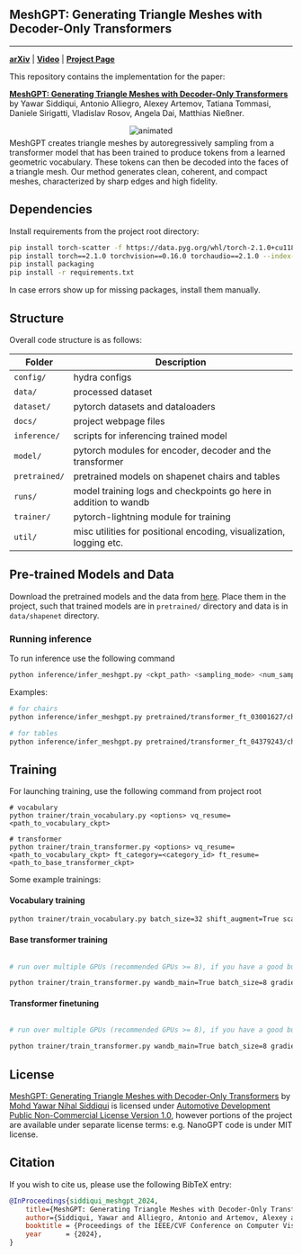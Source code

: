 ## MeshGPT: Generating Triangle Meshes with Decoder-Only Transformers

<hr/>

[**arXiv**](http://arxiv.org/abs/2311.15475) | [**Video**](https://www.youtube.com/watch?v=UV90O1_69_o) | [**Project Page**](https://nihalsid.github.io/mesh-gpt/) <br/>


This repository contains the implementation for the paper:

[**MeshGPT: Generating Triangle Meshes with Decoder-Only Transformers**](http://arxiv.org/abs/2311.15475) by Yawar Siddiqui, Antonio Alliegro, Alexey Artemov, Tatiana Tommasi, Daniele Sirigatti, Vladislav Rosov, Angela Dai, Matthias Nießner.

<div>
<div style="text-align: center">
  <img src="https://private-user-images.githubusercontent.com/932110/313438174-05cc7c73-53c7-4d8c-9514-bd2f8a7d7ed0.gif?jwt=eyJhbGciOiJIUzI1NiIsInR5cCI6IkpXVCJ9.eyJpc3MiOiJnaXRodWIuY29tIiwiYXVkIjoicmF3LmdpdGh1YnVzZXJjb250ZW50LmNvbSIsImtleSI6ImtleTUiLCJleHAiOjE3MTA2MzcxMjIsIm5iZiI6MTcxMDYzNjgyMiwicGF0aCI6Ii85MzIxMTAvMzEzNDM4MTc0LTA1Y2M3YzczLTUzYzctNGQ4Yy05NTE0LWJkMmY4YTdkN2VkMC5naWY_WC1BbXotQWxnb3JpdGhtPUFXUzQtSE1BQy1TSEEyNTYmWC1BbXotQ3JlZGVudGlhbD1BS0lBVkNPRFlMU0E1M1BRSzRaQSUyRjIwMjQwMzE3JTJGdXMtZWFzdC0xJTJGczMlMkZhd3M0X3JlcXVlc3QmWC1BbXotRGF0ZT0yMDI0MDMxN1QwMDUzNDJaJlgtQW16LUV4cGlyZXM9MzAwJlgtQW16LVNpZ25hdHVyZT04YjZiYTgyMTU5NzM3MTk4YTYyNTc1Njk2Y2UxZWJjZTRjODkzYzViNDFlMmExYjkzMDBhOTU4YWJmZDJlZTJkJlgtQW16LVNpZ25lZEhlYWRlcnM9aG9zdCZhY3Rvcl9pZD0wJmtleV9pZD0wJnJlcG9faWQ9MCJ9.2uVUaTidnV3_b1V_WfTbsdwZXGzUr3otFp3wqR6tSvI" alt="animated" />
</div>
<div style="margin-top: 5px;">
MeshGPT creates triangle meshes by autoregressively sampling from a transformer model that has been trained to produce tokens from a learned geometric vocabulary. These tokens can then be decoded into the faces of a triangle mesh. Our method generates clean, coherent, and compact meshes, characterized by sharp edges and high fidelity.
</div>
</div>

## Dependencies

Install requirements from the project root directory:

```bash
pip install torch-scatter -f https://data.pyg.org/whl/torch-2.1.0+cu118.html
pip install torch==2.1.0 torchvision==0.16.0 torchaudio==2.1.0 --index-url https://download.pytorch.org/whl/cu118
pip install packaging
pip install -r requirements.txt
```
In case errors show up for missing packages, install them manually.

## Structure

Overall code structure is as follows:

| Folder                 | Description                                                                                  |
|------------------------|----------------------------------------------------------------------------------------------|
| `config/`              | hydra  configs                                                                        |
| `data/`                | processed dataset
| `dataset/`             | pytorch datasets and dataloaders                                                           |
| `docs/`                | project webpage files                                                                        |
| `inference/`           | scripts for inferencing trained model                                           |
| `model/`               | pytorch modules for encoder, decoder and the transformer              |
| `pretrained/` | pretrained models on shapenet chairs and tables |
| `runs/`                | model training logs and checkpoints go here in addition to wandb                            |
| `trainer/`             | pytorch-lightning module for training                                                        | 
| `util/`                | misc utilities for positional encoding, visualization, logging etc.                      |

## Pre-trained Models and Data

Download the pretrained models and the data from [here](https://drive.google.com/drive/folders/1Gzuxn6c1pguvRWrsedmCa9xKtest8aC2?usp=drive_link). Place them in the project, such that trained models are in `pretrained/` directory and data is in `data/shapenet` directory. 

### Running inference

To run inference use the following command

```bash
python inference/infer_meshgpt.py <ckpt_path> <sampling_mode> <num_samples>
```

Examples:

```bash
# for chairs
python inference/infer_meshgpt.py pretrained/transformer_ft_03001627/checkpoints/2287-0.ckpt beam 25

# for tables
python inference/infer_meshgpt.py pretrained/transformer_ft_04379243/checkpoints/1607-0.ckpt beam 25
```

## Training

For launching training, use the following command from project root

```
# vocabulary
python trainer/train_vocabulary.py <options> vq_resume=<path_to_vocabulary_ckpt>

# transformer
python trainer/train_transformer.py <options> vq_resume=<path_to_vocabulary_ckpt> ft_category=<category_id> ft_resume=<path_to_base_transformer_ckpt>
```

Some example trainings:

#### Vocabulary training
```bash
python trainer/train_vocabulary.py batch_size=32 shift_augment=True scale_augment=True wandb_main=True experiment=vq128 val_check_percent=1.0 val_check_interval=5 overfit=False max_epoch=2000 only_chairs=False use_smoothed_loss=True graph_conv=sage use_point_feats=False num_workers=24 n_embed=16384 num_tokens=131 embed_levels=2 num_val_samples=16 use_multimodal_loss=True weight_decay=0.1 embed_dim=192 code_decay=0.99 embed_share=True distribute_features=True
```
#### Base transformer training
```bash 

# run over multiple GPUs (recommended GPUs >= 8), if you have a good budget, can use higher gradient_accumulation_steps

python trainer/train_transformer.py wandb_main=True batch_size=8 gradient_accumulation_steps=8 max_val_tokens=5000 max_epoch=2000 sanity_steps=0 val_check_interval=1 val_check_percent=1 block_size=4608 model.n_layer=24 model.n_head=16 model.n_embd=768 model.dropout=0 scale_augment=True shift_augment=True num_workers=24 experiment=bl4608-GPT2_m24-16-768-0_b8x8x8_lr1e-4 use_smoothed_loss=True num_tokens=131 vq_resume=<path_to_vocabulary_ckpt> padding=0
```
#### Transformer finetuning
```bash

# run over multiple GPUs (recommended GPUs >= 8), if you have a good budget, can use higher gradient_accumulation_steps

python trainer/train_transformer.py wandb_main=True batch_size=8 gradient_accumulation_steps=8 max_val_tokens=5000 max_epoch=2400 sanity_steps=0 val_check_interval=8 val_check_percent=1 block_size=4608 model.n_layer=24 model.n_head=16 model.n_embd=768 model.dropout=0 scale_augment=True shift_augment=True num_workers=24 experiment=bl4608-GPT2_m24-16-768-0_b8x8x8_FT04379243 use_smoothed_loss=True num_tokens=131 vq_resume=<path_to_vocabulary_ckpt> padding=0 num_val_samples=4 ft_category=04379243 ft_resume=<path_to_base_transformer_ckpt> warmup_steps=100

```

## License
<a property="dct:title" rel="cc:attributionURL" href="https://nihalsid.github.io/mesh-gpt/">MeshGPT: Generating Triangle Meshes with Decoder-Only Transformers</a> by <a rel="cc:attributionURL dct:creator" property="cc:attributionName" href="https://nihalsid.github.io/">Mohd Yawar Nihal Siddiqui</a> is licensed under [Automotive Development Public Non-Commercial License Version 1.0](LICENSE), however portions of the project are available under separate license terms: e.g. NanoGPT code is under MIT license.

## Citation

If you wish to cite us, please use the following BibTeX entry:

```BibTeX
@InProceedings{siddiqui_meshgpt_2024,
    title={MeshGPT: Generating Triangle Meshes with Decoder-Only Transformers},
    author={Siddiqui, Yawar and Alliegro, Antonio and Artemov, Alexey and Tommasi, Tatiana and Sirigatti, Daniele and Rosov, Vladislav and Dai, Angela and Nie{\ss}ner, Matthias},
    booktitle = {Proceedings of the IEEE/CVF Conference on Computer Vision and Pattern Recognition (CVPR)},
    year      = {2024},
}

```